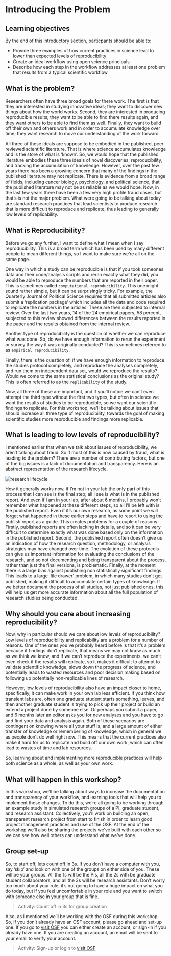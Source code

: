 # Introducing the Problem

## Learning objectives
By the end of this introductory section, particpants should be able to:
* Provide three examples of how current practices in science lead to lower than expected levels of reproducibility
* Create an ideal workflow using open science principals
* Describe how each step in the workflow addresses at least one problem that results from a typical scientific workflow

## What is the problem?

Researchers often have three broad goals for there work. The first is that they are interested in studying innovative ideas; they want to discover new things about how the world works. Second, they are interested in producing reproducible results; they want to be able to find there results again, and they want others to be able to find them as well. Finally, they want to build off their own and others work and in order to accumulate knowledge over time; they want research to move our understanding of the work forward. 

All three of these ideals are suppose to be embodied in the published, peer-reviewed scientific literature. That is where science accumulates knowledge and is the store of what is ‘known’. So, we would hope that the published literature embodies these three ideals of novel discoveries, reproducibility, and tracking the accumulation of knowledge. However, over the past few years there has been a growing concern that many of the findings in the published literature may not replicate. There is evidence from a broad range of fields, including cancer biology, psychology, and political science, that the published literature may not be as reliable as we would hope. Now, in the last few years there have been a few very high profile fraud cases, but that’s is not the major problem. What were going to be talking about today are standard research practices that lead scientists to produce research that is more difficult to reproduce and replicate, thus leading to generally low levels of replicability. 


## What is Reproducibility?

Before we go any further, I want to define what I mean when I say reproducibility. This is a broad term which has been used by many different people to mean different things, so I want to make sure we’re all on the same page. 

One way in which a study can be reproducible is that if you took someones data and their code/analysis scripts and reran exactly what they did, you would be able to reproduce the numbers that are reported in their paper. This is sometimes called `computational reproducibility`. This one might sound rather simple, but it can be surprisingly tricky. For example, the Quarterly Journal of Political Science requires that all submitted articles also submit a ‘replication package’ which includes all the data and code required to replicate the numbers in the articles. These are then subjected to internal review. Over the last two years, 14 of the 24 empirical papers, 58 percent, subjected to this review showed differences between the results reported in the paper and the results obtained from the internal review.

Another type of reproducibility is the question of whether we can reproduce what was done. So, do we have enough information to rerun the experiment or survey the way it was originally conducted? This is sometimes referred to as `empirical reproducibility`.

Finally, there is the question of, if we have enough information to reproduce the studies protocol completely, and reproduce the analyses completely, and run them on independent data set, would we reproduce the results? Would we come to the same statistical conclusions as the original study? This is often referred to as the `replicability` of the study.

Now, all three of these are important, and if you’ll notice we can’t even attempt the third type without the first two types, but often in science we want the results of studies to be reproducible, so we want our scientific findings to replicate. For this workshop, we’ll be talking about issues that should increase all three type of reproducibility, towards the goal of making scientific studies more reproducible and findings more replicable.


## What is leading to low levels of reproducibility?

I mentioned earlier that when we talk about issues of reproducibility, we aren’t talking about fraud. So if most of this is now caused by fraud, what is leading to the problem? There are a number of contributing factors, but one of the big issues is a lack of documentation and transparency. Here is an abstract representation of the research lifecycle. 

![research lifecycle](intro_figs/research_lifecycle.png)


How it generally works now, if I’m not in your lab the only part of this process that I can see is the final step; all I see is what is in the published report. And even if I am in your lab, after about 6 months, I probably won’t remember what happened at these different steps, so all I’ll be left with is the published report. Even if it’s our own research, as some point we will forget what happened in these earlier steps and have to resort to using the publish report as a guide. This creates problems for a couple of reasons. Firstly, published reports are often lacking in details, and so it can be very difficult to determine exactly what was done based only on the information in the published report. Second, the published report often doesn’t give us an indication of how the research question, methodology, or analysis strategies may have changed over time. The evolution of these protocols can give us important information for evaluating the conclusions of the research, and so not documenting and being transparent about the process, rather than just the final versions, is problematic. Finally, at the moment there is a large bias against publishing non statistically significant findings. This leads to a large ‘file drawer’ problem, in which many studies don’t get published, making it difficult to accumulate certain types of knowledge. If we better document the process of all studies, not just published ones, this will help us get more accurate information about all the full population of research studies being conducted. 

## Why should you care about increasing reproducibility?

Now, why in particular should we care about low levels of reproducibility? Low levels of reproducibility and replicability are a problem for a number of reasons. One of the ones you’ve probably heard before is that it’s a problem because if findings don’t replicate, that means we may not know as much as we think we know, and if we can’t reproduce the experiments, we can’t even check if the results will replicate, so it makes it difficult to attempt to validate scientific knowledge, slows down the progress of science, and potentially leads to wasted resources and poor decision making based on following up potentially non-replicable lines of research.

However, low levels of reproducibility also have an impact closer to home, specifically, it can make work in your own lab less efficient. If you think how transient labs are, often one graduate student starts something, leaves, and then another graduate student is trying to pick up their project or build an extend a project done by someone else. Or perhaps you submit a paper, and 6 months later an editor asks you for new analyses and you have to go and find your data and analysis again. Both of these scenarios are contingent on knowing where all your stuff is, and a large amount of either transfer of knowledge or remembering of knowledge, which in general we as people don’t do well right now. This means that the current practices also make it hard for us to replicate and build off our own work, which can often lead to wastes of time and lab resources.  

So, learning about and implementing more reproducible practices will help both science as a whole, as well as your own work.

## What will happen in this workshop?

In this workshop, we’ll be talking about ways to increase the documentation and transparency of your workflow, and learning tools that will help you to implement these changes. To do this, we’re all going to be working through an example study in simulated research groups of a PI, graduate student, and research assistant. Collectively, you’ll work on building an open, transparent research project from start to finish in order to learn good project management practices and use of the OSF. At the end of the workshop we’ll also be sharing the projects we’ve built with each other so we can see how well others can understand what we’ve done. 

## Group set-up
So, to start off, lets count off in 3s. If you don’t have a computer with you, say ’skip’ and look on with one of the groups on either side of you. These will be your groups. All the 1s will be the PIs, all the 2s with be graduate student collaborators, and all the 3s will be research assistants. Don’t worry too much about your role, it’s not going to have a huge impact on what you do today, but if you feel uncomfortable in your role and you want to switch with someone else in your group that is fine.

> Activity: Count off in 3s for group creation

Also, as I mentioned we’ll be working with the OSF during this workshop. So, if you don’t already have an OSF account, please go ahead and set-up one. If you go to [visit OSF](https://osf.io) you can either create an account, or sign-in if you already have one. If you are creating an account, an email will be sent to your email to verify your account.

> Activity: Sign-up or login to [visit OSF](https://osf.io)



